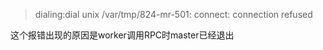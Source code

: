 > dialing:dial unix /var/tmp/824-mr-501: connect: connection refused 

这个报错出现的原因是worker调用RPC时master已经退出

